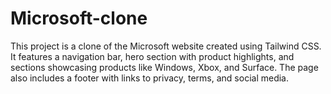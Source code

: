 # Microsoft-clone
This project is a clone of the Microsoft website created using Tailwind CSS. It features a navigation bar, hero section with product highlights, and sections showcasing products like Windows, Xbox, and Surface. The page also includes a footer with links to privacy, terms, and social media.
